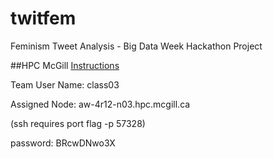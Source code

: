 # twitfem
Feminism Tweet Analysis - Big Data Week Hackathon Project

##HPC McGill
[Instructions](https://www.tinyurl.com/bdw-mcgillhpc)

Team User Name: class03

Assigned Node: aw-4r12-n03.hpc.mcgill.ca

(ssh requires port flag -p 57328)

password: BRcwDNwo3X
